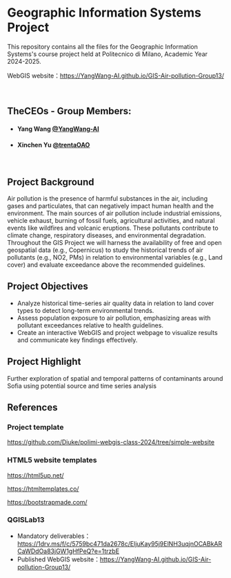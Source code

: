 # Geographic Information Systems Project
This repository contains all the files for the Geographic Information Systems's course project held at Politecnico di Milano, Academic Year 2024-2025.

WebGIS website：https://YangWang-AI.github.io/GIS-Air-pollution-Group13/

<br>

## TheCEOs - Group Members:
- ####  Yang Wang    [@YangWang-AI](https://github.com/YangWang-AI)
- ####  Xinchen Yu   [@trentaOAO](https://github.com/trentaOAO)

<br>

## Project Background
Air pollution is the presence of harmful substances in the air, including gases and particulates, that can negatively impact human health and the environment. The main sources of air pollution include industrial emissions, vehicle exhaust, burning of fossil fuels, agricultural activities, and natural events like wildfires and volcanic eruptions. These pollutants contribute to climate change, respiratory diseases, and environmental degradation.
Throughout the GIS Project we will harness the availability of free and open geospatial data (e.g., Copernicus) to study the historical trends of air pollutants (e.g., NO2, PMs) in relation to environmental variables (e.g., Land cover) and evaluate exceedance above the recommended guidelines.

## Project Objectives
- Analyze historical time-series air quality data in relation to land cover types to detect long-term environmental trends.
- Assess population exposure to air pollution, emphasizing areas with pollutant exceedances relative to health guidelines.
- Create an interactive WebGIS and project webpage to visualize results and communicate key findings effectively.

## Project Highlight
Further exploration of spatial and temporal patterns of contaminants around Sofia using potential source and time series analysis

## References
 ### Project template
 https://github.com/Diuke/polimi-webgis-class-2024/tree/simple-website

 ### HTML5 website templates
 https://html5up.net/
 
 https://htmltemplates.co/
 
 https://bootstrapmade.com/

  ### QGISLab13
 - Mandatory deliverables：
 https://1drv.ms/f/c/5759bc471da2678c/EljuKay95j9ElNH3uqjnOCABkARCaWDdOa83jGW1gHfPeQ?e=1trzbE
 - Published WebGIS website：https://YangWang-AI.github.io/GIS-Air-pollution-Group13/